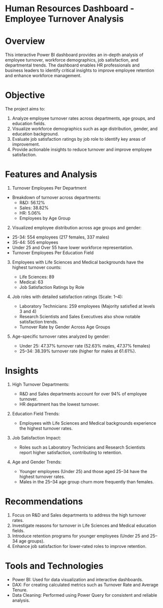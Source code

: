 # Human Resources Dashboard - Employee Turnover Analysis
# Overview
This interactive Power BI dashboard provides an in-depth analysis of employee turnover, workforce demographics, job satisfaction, and departmental trends. The dashboard enables HR professionals and business leaders to identify critical insights to improve employee retention and enhance workforce management.

# Objective
The project aims to:

1. Analyze employee turnover rates across departments, age groups, and education fields.
2. Visualize workforce demographics such as age distribution, gender, and education background.
3. Evaluate job satisfaction ratings by job role to identify key areas of improvement.
4. Provide actionable insights to reduce turnover and improve employee satisfaction.

# Features and Analysis
1. Turnover Employees Per Department

- Breakdown of turnover across departments:
  - R&D: 56.12%
  - Sales: 38.82%
  - HR: 5.06%
  - Employees by Age Group

2. Visualized employee distribution across age groups and gender:
  - 25-34: 554 employees (217 females, 337 males)
  - 35-44: 505 employees
  - Under 25 and Over 55 have lower workforce representation.
  - Turnover Employees Per Education Field

3. Employees with Life Sciences and Medical backgrounds have the highest turnover counts:
   - Life Sciences: 89
   - Medical: 63
   - Job Satisfaction Ratings by Role

4. Job roles with detailed satisfaction ratings (Scale: 1–4):
   - Laboratory Technicians: 259 employees (Majority satisfied at levels 3 and 4)
   - Research Scientists and Sales Executives also show notable satisfaction trends.
   - Turnover Rate by Gender Across Age Groups

5. Age-specific turnover rates analyzed by gender:
   - Under 25: 47.37% turnover rate (52.63% males, 47.37% females)
   - 25–34: 38.39% turnover rate (higher for males at 61.61%).

# Insights
1. High Turnover Departments:
   - R&D and Sales departments account for over 94% of employee turnover.
   - HR department has the lowest turnover.
2. Education Field Trends:
   - Employees with Life Sciences and Medical backgrounds experience the highest turnover rates.

3. Job Satisfaction Impact:
   - Roles such as Laboratory Technicians and Research Scientists report higher satisfaction, contributing to retention.

4. Age and Gender Trends:
   - Younger employees (Under 25) and those aged 25–34 have the highest turnover rates.
   - Males in the 25–34 age group churn more frequently than females.

# Recommendations
1. Focus on R&D and Sales departments to address the high turnover rates.
2. Investigate reasons for turnover in Life Sciences and Medical education fields.
3. Introduce retention programs for younger employees (Under 25 and 25–34 age groups).
4. Enhance job satisfaction for lower-rated roles to improve retention.

# Tools and Technologies
   - Power BI: Used for data visualization and interactive dashboards.
   - DAX: For creating calculated metrics such as Turnover Rate and Average Tenure.
   - Data Cleaning: Performed using Power Query for consistent and reliable analysis.


